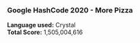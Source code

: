### Google HashCode 2020 - More Pizza
**Language used:** Crystal<br/>
**Total Score:** 1,505,004,616
